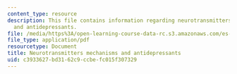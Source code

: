 ```yaml
---
content_type: resource
description: This file contains information regarding neurotransmitters mechanisms
  and antidepressants.
file: /media/https%3A/open-learning-course-data-rc.s3.amazonaws.com/es-s10-drugs-and-the-brain-spring-2013/c3933627bd3162c9ccbefc015f307329_MITES_S10S13_neurowk2.pdf
file_type: application/pdf
resourcetype: Document
title: Neurotransmitters mechanisms and antidepressants
uid: c3933627-bd31-62c9-ccbe-fc015f307329
---
```

